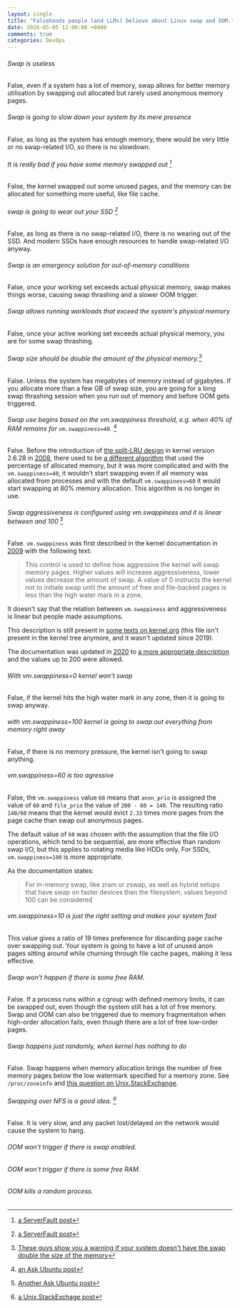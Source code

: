 ```yaml
---
layout: single
title: "Falsehoods people (and LLMs) believe about Linux swap and OOM."
date: 2026-05-05 12:00:00 +0400
comments: true
categories: DevOps
---
```



###### Swap is useless
False, even if a system has a lot of memory, swap allows for better memory
utilisation by swapping out allocated but rarely used anonymous memory pages.

###### Swap is going to slow down your system by its mere presence
False, as long as the system has enough memory, there would be very little or
no swap-related I/O, so there is no slowdown.

###### It is really bad if you have some memory swapped out [^1]
False, the kernel swapped out some unused pages, and the memory can be
allocated for something more useful, like file cache.

###### swap is going to wear out your SSD [^2]
False, as long as there is no swap-related I/O, there is no wearing out of the
SSD. And modern SSDs have enough resources to handle swap-related I/O anyway.

###### Swap is an emergency solution for out-of-memory conditions
False, once your working set exceeds actual physical memory, swap makes things
worse, causing swap thrashing and a slower OOM trigger.

###### Swap allows running workloads that exceed the system's physical memory
False, once your active working set exceeds actual physical memory, you are for some swap thrashing.

###### Swap size should be double the amount of the physical memory.[^6]
False. Unless the system has megabytes of memory instead of gigabytes. If you
allocate more than a few GB of swap size, you are going for a long swap
thrashing session when you run out of memory and before OOM gets triggered.

###### Swap use begins based on the vm.swappiness threshold, e.g. when 40% of RAM remains for `vm.swappiness=40`. [^3]
False. Before the introduction of [the split-LRU design](https://linux-mm.org/PageReplacementDesign) in kernel version 2.6.28
in [2008](https://github.com/torvalds/linux/commit/4f98a2fee8acdb4ac84545df98cccecfd130f8db), there used to be [a different algorithm](https://lwn.net/Articles/83588/) 
that used the percentage of allocated memory, but it was more complicated and
with the `vm.swappiness=40`, it wouldn't start swapping even if all memory was
allocated from processes and with the default `vm.swappiness=60` it would start
swapping at 80% memory allocation. This algorithm is no longer in use.

###### Swap aggressiveness is configured using vm.swappiness and it is linear between and 100 [^4]
False. `vm.swappiness` was first described in the kernel documentation in
[2009](https://github.com/torvalds/linux/commit/db0fb1848a645b0b1b033765f3a5244e7afd2e3c)
with the following text:
> This control is used to define how aggressive the kernel will swap
memory pages.  Higher values will increase aggressiveness, lower values
decrease the amount of swap.  A value of 0 instructs the kernel not to initiate
swap until the amount of free and file-backed pages is less than the high water
mark in a zone.

It doesn't say that the relation between `vm.swappiness` and aggressiveness is
linear but people made assumptions.

This description is still present in [some texts on
kernel.org](https://www.kernel.org/doc/Documentation/sysctl/vm.txt) (this file
isn't present in the kernel tree anymore, and it wasn't updated since 2019).

The documentation was updated in [2020](https://github.com/torvalds/linux/commit/c843966c556d7370bb32e7319a6d164cb8c70ae2) to [a more appropriate description](https://docs.kernel.org/admin-guide/sysctl/vm.html#swappiness) and the values up to 200 were allowed.

###### With vm.swappiness=0 kernel won't swap
False, if the kernel hits the high water mark in any zone, then it is going to swap anyway.
###### with vm.swappiness=100 kernel is going to swap out everything from memory right away
False, if there is no memory pressure, the kernel isn't going to swap anything.
###### vm.swappiness=60 is too agressive
False, the `vm.swappiness` value `60` means that `anon_prio` is assigned the
value of `60` and `file_prio` the value of `200 - 60 = 140`. The resulting ratio
`140/60` means that the kernel would evict `2.33` times more pages from the
page cache than swap out anonymous pages.

The default value of `60` was chosen with the assumption that the file I/O
operations, which tend to be sequential, are more effective than random swap
I/O, but this applies to rotating media like HDDs only. For SSDs,
`vm.swappiness=100` is more appropriate.

As the documentation states:
> For in-memory swap, like zram or zswap, as well as hybrid setups that have
> swap on faster devices than the filesystem, values beyond 100 can be
> considered

###### vm.swappiness=10 is just the right setting and makes your system fast
This value gives a ratio of 19 times preference for discarding page cache over
swapping out. Your system is going to have a lot of unused anon pages sitting
around while churning through file cache pages, making it less effective.

###### Swap won't happen if there is some free RAM.
False. If a process runs within a cgroup with defined memory limits, it can be
swapped out, even though the system still has a lot of free memory. Swap and
OOM can also be triggered due to memory fragmentation when high-order
allocation fails, even though there are a lot of free low-order pages.

###### Swap happens just randomly, when kernel has nothing to do
False. Swap happens when memory allocation brings the number of free memory
pages below the low watermark specified for a memory zone. See `/proc/zoneinfo`
and [this question on
Unix.StackExchange](https://unix.stackexchange.com/q/533739/1027).

###### Swapping over NFS is a good idea. [^5]
False. It is very slow, and any packet lost/delayed on the network would cause the system to hang.

###### OOM won't trigger if there is swap enabled.

###### OOM won't trigger if there is some free RAM.

###### OOM kills a random process.

[^1]: [a ServerFault post](https://serverfault.com/questions/1179908/will-full-swap-slow-down-the-server-even-though-ram-is-free)
[^2]: [a ServerFault post](https://serverfault.com/a/1180029/23022)
[^3]: [an Ask Ubuntu post](https://askubuntu.com/questions/969065/why-is-swap-being-used-when-vm-swappiness-is-0/969072)
[^4]: [Another Ask Ubuntu post](https://askubuntu.com/questions/103915/how-do-i-configure-swappiness)
[^5]: [a Unix.StackExchage post](https://unix.stackexchange.com/q/794604/1027)
[^6]: [These guys show you a warning if your system doesn't have the swap double the size of the memory](https://issues.hibernatingrhinos.com/issue/RDoc-1724) 

